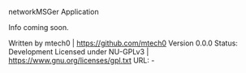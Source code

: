 networkMSGer Application

Info coming soon.

Written by mtech0 | https://github.com/mtech0
Version 0.0.0
Status: Development
Licensed under NU-GPLv3 | https://www.gnu.org/licenses/gpl.txt
URL: -
